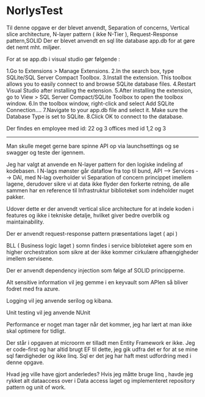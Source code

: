 # NorlysTest

Til denne opgave er der blevet anvendt, Separation of concerns, Vertical slice architecture, N-layer pattern ( ikke N-Tier ), Request-Response pattern,SOLID
Der er blevet anvendt en sql lite database app.db for at gøre det nemt mht. miljøer.

For at se app.db i visual studio gør følgende :

1.Go to Extensions > Manage Extensions.
2.In the search box, type SQLite/SQL Server Compact Toolbox.
3.Install the extension. This toolbox allows you to easily connect to and browse SQLite database files.
4.Restart Visual Studio after installing the extension.
5.After installing the extension, go to View > SQL Server Compact/SQLite Toolbox to open the toolbox window.
6.In the toolbox window, right-click and select Add SQLite Connection….
7.Navigate to your app.db file and select it. Make sure the Database Type is set to SQLite.
8.Click OK to connect to the database.

Der findes en employee med id: 22 og 3 offices med id 1,2 og 3

**********************************************************************************************

Man skulle meget gerne bare spinne API op via launchsettings og se swagger og teste der igennem.

Jeg har valgt at anvende en N-layer pattern for den logiske indeling af kodebasen.
I N-lags mønster går dataflow fra top til bund,  API --> Services --> DAl, med N-lag overholder vi Separation of concern princippet imellem lagene, derudover sikre vi at data ikke flyder den forkerte retning,  de alle sammen har en reference til Infrastruktur biblioteket som indeholder nuget pakker. 

Udover dette er der anvendt vertical slice architecture for at indele koden i features og ikke i tekniske detalje, hvilket giver bedre overblik og maintainability.

Der er anvendt request-response pattern præsentations laget ( api )

BLL ( Business logic laget ) somn findes i service bibloteket agere som en higher orchestration som sikre at der ikke kommer cirkulære afhængigheder imellem servisene.

Der er anvendt dependency injection som følge af SOLID principperne.

Alt sensitive information vil jeg gemme i en keyvault som APIen så bliver fodret med fra azure.

Logging vil jeg anvende serilog og kibana.

Unit testing vil jeg anvende NUnit

Performance er noget man tager når det kommer, jeg har lært at man ikke skal optimere for tidligt.

Der står i opgaven at microorm er tilladt men Entity Framework er ikke. Jeg er code-first og har altid brugt EF til dette, jeg gik udfra det er for at se mine sql færdigheder og ikke linq. Sql er det jeg har haft mest udfordring med i denne opgave.

Hvad jeg ville have gjort anderledes? Hvis jeg måtte bruge linq , havde jeg rykket alt dataaccess over i Data access laget og implementeret repository pattern og unit of work. 